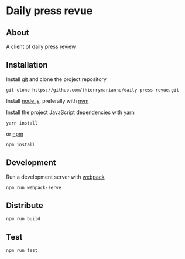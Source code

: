 # Daily press revue

## About

A client of [daily press review](https://github.com/thierrymarianne/daily-press-review)

## Installation

Install [git](https://git-scm.org) and clone the project repository

```
git clone https://github.com/thierrymarianne/daily-press-revue.git
```

Install [node.js](https://nodejs.org), 
preferally with [nvm](https://github.com/creationix/nvm)

Install the project JavaScript dependencies with [yarn](https://yarnpkg.com/en/docs/install) 

```
yarn install
```

or [npm](https://nodejs.org/en/download/)

```
npm install
```

## Development

Run a development server with [webpack](https://webpack.js.org/)

```
npm run webpack-serve
```

## Distribute

```
npm run build
```

## Test

```
npm run test
```

